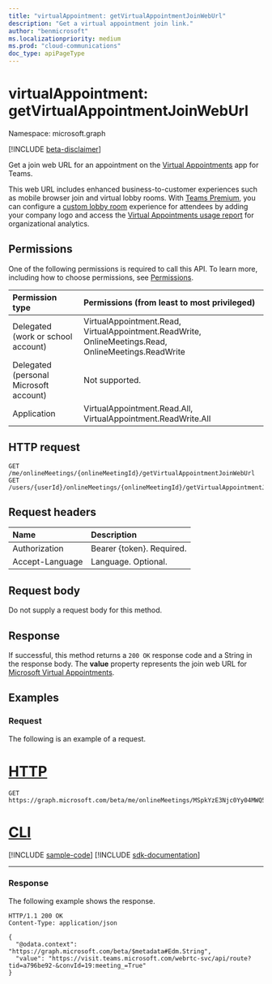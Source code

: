 ```yaml
---
title: "virtualAppointment: getVirtualAppointmentJoinWebUrl"
description: "Get a virtual appointment join link."
author: "benmicrosoft"
ms.localizationpriority: medium
ms.prod: "cloud-communications"
doc_type: apiPageType
---
```


# virtualAppointment: getVirtualAppointmentJoinWebUrl

Namespace: microsoft.graph

[!INCLUDE [beta-disclaimer](../../includes/beta-disclaimer.md)]

Get a join web URL for an appointment on the [Virtual Appointments](/microsoft-365/frontline/virtual-appointments) app for Teams. 

This web URL includes enhanced business-to-customer experiences such as mobile browser join and virtual lobby rooms. With [Teams Premium](/microsoftteams/teams-add-on-licensing/licensing-enhance-teams), you can configure a [custom lobby room](/microsoft-365/frontline/browser-join#customize-the-waiting-room-with-your-company-logo) experience for attendees by adding your company logo and access the [Virtual Appointments usage report](/microsoft-365/frontline/virtual-appointments-usage-report) for organizational analytics.

## Permissions

One of the following permissions is required to call this API. To learn more, including how to choose permissions, see [Permissions](/graph/permissions-reference).

| Permission type                        | Permissions (from least to most privileged)                                                          |
|:---------------------------------------|:-----------------------------------------------------------------------------------------------------|
| Delegated (work or school account)     | VirtualAppointment.Read, VirtualAppointment.ReadWrite, OnlineMeetings.Read, OnlineMeetings.ReadWrite |
| Delegated (personal Microsoft account) | Not supported.                                                                                       |
| Application                            | VirtualAppointment.Read.All, VirtualAppointment.ReadWrite.All                                        |

## HTTP request

<!-- {
  "blockType": "ignored"
}
-->
``` http
GET /me/onlineMeetings/{onlineMeetingId}/getVirtualAppointmentJoinWebUrl
GET /users/{userId}/onlineMeetings/{onlineMeetingId}/getVirtualAppointmentJoinWebUrl
```

## Request headers

| Name            | Description               |
| :-------------- | :------------------------ |
| Authorization   | Bearer {token}. Required. |
| Accept-Language | Language. Optional.       |

## Request body

Do not supply a request body for this method.

## Response

If successful, this method returns a `200 OK` response code and a String in the response body. The **value** property represents the join web URL for [Microsoft Virtual Appointments](/microsoft-365/frontline/virtual-appointments).

## Examples

### Request

The following is an example of a request.

# [HTTP](#tab/http)
<!-- {
  "blockType": "request",
  "name": "get_virtualappointment_getVirtualAppointmentJoinWebUrl",
  "sampleKeys": ["MSpkYzE3Njc0Yy04MWQ5LTRhZGItYmZi"]
}
-->
``` http
GET https://graph.microsoft.com/beta/me/onlineMeetings/MSpkYzE3Njc0Yy04MWQ5LTRhZGItYmZi/getVirtualAppointmentJoinWebUrl
```

# [CLI](#tab/cli)
[!INCLUDE [sample-code](../includes/snippets/cli/get-virtualappointment-getvirtualappointmentjoinweburl-cli-snippets.md)]
[!INCLUDE [sdk-documentation](../includes/snippets/snippets-sdk-documentation-link.md)]

---

### Response

The following example shows the response.

<!-- {
  "blockType": "response",
  "truncated": true,
  "@odata.type": "Edm.String"
}
-->
``` http
HTTP/1.1 200 OK
Content-Type: application/json

{
  "@odata.context": "https://graph.microsoft.com/beta/$metadata#Edm.String",
  "value": "https://visit.teams.microsoft.com/webrtc-svc/api/route?tid=a796be92-&convId=19:meeting_=True"
}
```
